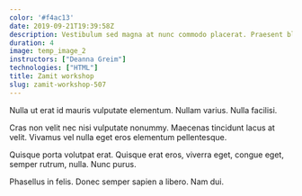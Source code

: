 ```yaml
---
color: '#f4ac13'
date: 2019-09-21T19:39:58Z
description: Vestibulum sed magna at nunc commodo placerat. Praesent blandit.
duration: 4
image: temp_image_2
instructors: ["Deanna Greim"]
technologies: ["HTML"]
title: Zamit workshop
slug: zamit-workshop-507
---
```

Nulla ut erat id mauris vulputate elementum. Nullam varius. Nulla facilisi.

Cras non velit nec nisi vulputate nonummy. Maecenas tincidunt lacus at velit. Vivamus vel nulla eget eros elementum pellentesque.

Quisque porta volutpat erat. Quisque erat eros, viverra eget, congue eget, semper rutrum, nulla. Nunc purus.

Phasellus in felis. Donec semper sapien a libero. Nam dui.
